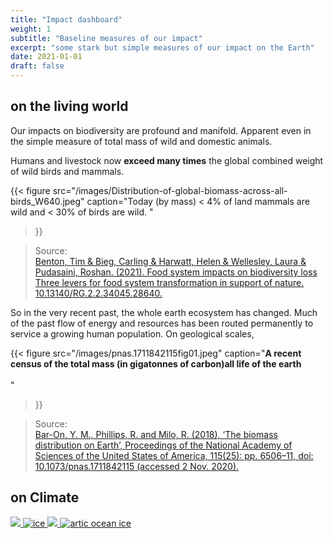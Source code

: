 ```yaml
---
title: "Impact dashboard"
weight: 1
subtitle: "Baseline measures of our impact"
excerpt: "some stark but simple measures of our impact on the Earth"
date: 2021-01-01
draft: false
---
```


##  on the living world
Our impacts on biodiversity are profound and manifold. Apparent even in the simple measure of total mass of wild and domestic animals.

Humans and livestock now **exceed many times** the global combined weight of wild birds and mammals. 



 
{{< figure src="/images/Distribution-of-global-biomass-across-all-birds_W640.jpeg" caption="Today (by mass) < 4% of land mammals  are  wild and < 30% of birds are  wild. "
 
>}}
 
 
 
>Source:<br><a href="https://www.researchgate.net/publication/349004735_Food_system_impacts_on_biodiversity_loss_Three_levers_for_food_system_transformation_in_support_of_nature"> Benton, Tim & Bieg, Carling & Harwatt, Helen & Wellesley, Laura & Pudasaini, Roshan. (2021). Food system impacts on biodiversity loss Three levers for food system transformation in support of nature. 10.13140/RG.2.2.34045.28640.  </a>


So in the very recent past, the whole earth ecosystem has changed. Much of the past flow of energy and resources has  been routed permanently to service a growing human population.  On geological scales, 

{{< figure src="/images/pnas.1711842115fig01.jpeg"
 caption="**A recent census of the total mass (in gigatonnes of carbon)all life of the earth**<br><br> "
>}}

 
>Source:<br> <a href="https://www.pnas.org/doi/10.1073/pnas.1711842115"> Bar-On, Y. M., Phillips, R. and Milo, R. (2018), ‘The biomass distribution on Earth’, Proceedings of the National Academy of Sciences of the United States of America, 115(25): pp. 6506–11, doi: 10.1073/pnas.1711842115 (accessed 2 Nov. 2020). </a>
 
##   on Climate
  
   
<a href="https://www.co2.earth/"  >
    <img src="https://assets.show.earth/widget-co2/rio-0092.png"  class="fr"</a>
 
<a href="https://keelingcurve.ucsd.edu"> 
<img src="https://scripps.ucsd.edu/bluemoon/co2_400/co2_800k_zoom.png" alt="ice"> </a>

<a href="https://nsidc.org/arcticseaicenews/"> 
    <img src="https://nsidc.org/data/seaice_index/images/daily_images/N_iqr_timeseries.png" x> </a>
    
  <a href="https://nsidc.org/arcticseaicenews/"> 
    <img src="https://nsidc.org/arcticseaicenews/files/1999/05/Figure3.png" alt="artic ocean ice"> </a>
 
    
 